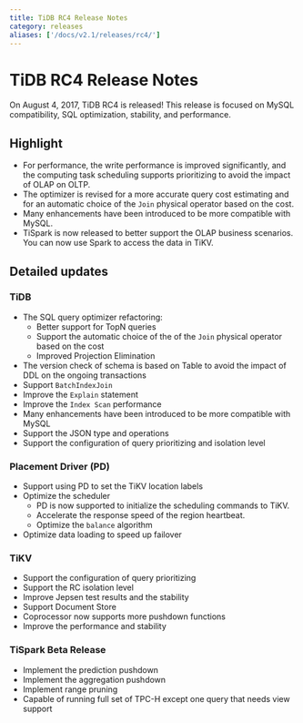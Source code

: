 ```yaml
---
title: TiDB RC4 Release Notes
category: releases
aliases: ['/docs/v2.1/releases/rc4/']
---
```


# TiDB RC4 Release Notes

On August 4, 2017, TiDB RC4 is released! This release is focused on MySQL compatibility, SQL optimization, stability, and performance.

## Highlight

+ For performance, the write performance is improved significantly, and the computing task scheduling supports prioritizing to avoid the impact of OLAP on OLTP.
+ The optimizer is revised for a more accurate query cost estimating and for an automatic choice of the `Join` physical operator based on the cost.
+ Many enhancements have been introduced to be more compatible with MySQL.
+ TiSpark is now released to better support the OLAP business scenarios. You can now use Spark to access the data in TiKV.

## Detailed updates

### TiDB

+ The SQL query optimizer refactoring:
    - Better support for TopN queries
    - Support the automatic choice of the of the `Join` physical operator based on the cost
    - Improved Projection Elimination
+ The version check of schema is based on Table to avoid the impact of DDL on the ongoing transactions
+ Support `BatchIndexJoin`
+ Improve the `Explain` statement
+ Improve the `Index Scan` performance
+ Many enhancements have been introduced to be more compatible with MySQL
+ Support the JSON type and operations
+ Support the configuration of query prioritizing and isolation level

### Placement Driver (PD)

+ Support using PD to set the TiKV location labels
+ Optimize the scheduler
    - PD is now supported to initialize the scheduling commands to TiKV.
    - Accelerate the response speed of the region heartbeat.
    - Optimize the `balance` algorithm
+ Optimize data loading to speed up failover

### TiKV

+ Support the configuration of query prioritizing
+ Support the RC isolation level
+ Improve Jepsen test results and the stability
+ Support Document Store
+ Coprocessor now supports more pushdown functions
+ Improve the performance and stability

### TiSpark Beta Release

+ Implement the prediction pushdown
+ Implement the aggregation pushdown
+ Implement range pruning
+ Capable of running full set of TPC-H except one query that needs view support
